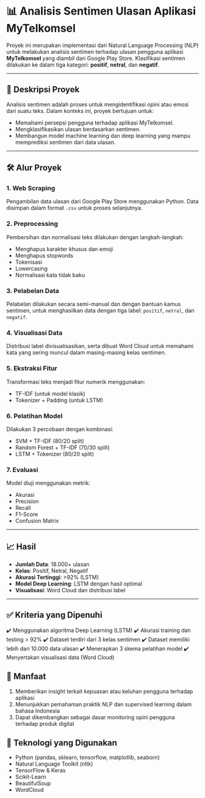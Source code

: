 # 📊 Analisis Sentimen Ulasan Aplikasi MyTelkomsel

Proyek ini merupakan implementasi dari Natural Language Processing (NLP) untuk melakukan analisis sentimen terhadap ulasan pengguna aplikasi **MyTelkomsel** yang diambil dari Google Play Store. Klasifikasi sentimen dilakukan ke dalam tiga kategori: **positif**, **netral**, dan **negatif**.

---

## 📝 Deskripsi Proyek

Analisis sentimen adalah proses untuk mengidentifikasi opini atau emosi dari suatu teks. Dalam konteks ini, proyek bertujuan untuk:
- Memahami persepsi pengguna terhadap aplikasi MyTelkomsel.
- Mengklasifikasikan ulasan berdasarkan sentimen.
- Membangun model machine learning dan deep learning yang mampu memprediksi sentimen dari data ulasan.

---

## 🛠️ Alur Proyek

### 1. Web Scraping
Pengambilan data ulasan dari Google Play Store menggunakan Python. Data disimpan dalam format `.csv` untuk proses selanjutnya.

### 2. Preprocessing
Pembersihan dan normalisasi teks dilakukan dengan langkah-langkah:
- Menghapus karakter khusus dan emoji
- Menghapus stopwords
- Tokenisasi
- Lowercasing
- Normalisasi kata tidak baku

### 3. Pelabelan Data
Pelabelan dilakukan secara semi-manual dan dengan bantuan kamus sentimen, untuk menghasilkan data dengan tiga label: `positif`, `netral`, dan `negatif`.

### 4. Visualisasi Data
Distribusi label divisualisasikan, serta dibuat Word Cloud untuk memahami kata yang sering muncul dalam masing-masing kelas sentimen.

### 5. Ekstraksi Fitur
Transformasi teks menjadi fitur numerik menggunakan:
- TF-IDF (untuk model klasik)
- Tokenizer + Padding (untuk LSTM)

### 6. Pelatihan Model
Dilakukan 3 percobaan dengan kombinasi:
- SVM + TF-IDF (80/20 split)
- Random Forest + TF-IDF (70/30 split)
- LSTM + Tokenizer (80/20 split)

### 7. Evaluasi
Model diuji menggunakan metrik:
- Akurasi
- Precision
- Recall
- F1-Score
- Confusion Matrix

---

## 📈 Hasil

- **Jumlah Data**: 18.000+ ulasan  
- **Kelas**: Positif, Netral, Negatif  
- **Akurasi Tertinggi**: >92% (LSTM)  
- **Model Deep Learning**: LSTM dengan hasil optimal  
- **Visualisasi**: Word Cloud dan distribusi label  

---

## ✅ Kriteria yang Dipenuhi
✔️ Menggunakan algoritma Deep Learning (LSTM)
✔️ Akurasi training dan testing > 92%
✔️ Dataset terdiri dari 3 kelas sentimen
✔️ Dataset memiliki lebih dari 10.000 data ulasan
✔️ Menerapkan 3 skema pelatihan model
✔️ Menyertakan visualisasi data (Word Cloud)

## 🎯 Manfaat
1. Memberikan insight terkait kepuasan atau keluhan pengguna terhadap aplikasi
2. Menunjukkan pemahaman praktik NLP dan supervised learning dalam bahasa Indonesia
3. Dapat dikembangkan sebagai dasar monitoring opini pengguna terhadap produk digital

## 🧠 Teknologi yang Digunakan
- Python (pandas, sklearn, tensorflow, matplotlib, seaborn)
- Natural Language Toolkit (nltk)
- TensorFlow & Keras
- Scikit-Learn
- BeautifulSoup
- WordCloud



